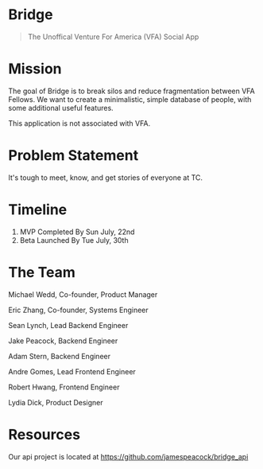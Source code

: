 # Bridge

> The Unoffical Venture For America (VFA) Social App

# Mission

The goal of Bridge is to break silos and reduce fragmentation between VFA Fellows. We want to create a minimalistic, simple database of people, with some additional useful features. 

This application is not associated with VFA.

# Problem Statement

It's tough to meet, know, and get stories of everyone at TC.

# Timeline 

1. MVP Completed By Sun July, 22nd
2. Beta Launched By Tue July, 30th

# The Team

Michael Wedd, Co-founder, Product Manager

Eric Zhang, Co-founder, Systems Engineer


Sean Lynch, Lead Backend Engineer

Jake Peacock, Backend Engineer

Adam Stern, Backend Engineer


Andre Gomes, Lead Frontend Engineer

Robert Hwang, Frontend Engineer


Lydia Dick, Product Designer


# Resources
Our api project is located at https://github.com/jamespeacock/bridge_api


